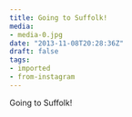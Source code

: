 ```yaml
---
title: Going to Suffolk!
media:
- media-0.jpg
date: "2013-11-08T20:28:36Z"
draft: false
tags:
- imported
- from-instagram
---
```

Going to Suffolk\!
